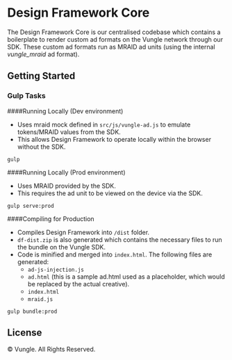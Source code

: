 # Design Framework Core

The Design Framework Core is our centralised codebase which contains a boilerplate to render custom ad formats on the Vungle network through our SDK. These custom ad formats run as MRAID ad units (using the internal *vungle_mraid* ad format).


## Getting Started
### Gulp Tasks

####Running Locally (Dev environment)
* Uses mraid mock defined in `src/js/vungle-ad.js` to emulate tokens/MRAID values from the SDK.
* This allows Design Framework to operate locally within the browser without the SDK.
```
gulp
```

####Running Locally (Prod environment)
* Uses MRAID provided by the SDK.
* This requires the ad unit to be viewed on the device via the SDK.
```
gulp serve:prod
```

####Compiling for Production
* Compiles Design Framework into `/dist` folder.
* `df-dist.zip` is also generated which contains the necessary files to run the bundle on the Vungle SDK.
* Code is minified and merged into `index.html`. The following files are generated:
	* `ad-js-injection.js`
	* `ad.html` (this is a sample ad.html used as a placeholder, which would be replaced by the actual creative).
	* `index.html`
	* `mraid.js`
```
gulp bundle:prod
```


## License
© Vungle. All Rights Reserved.
